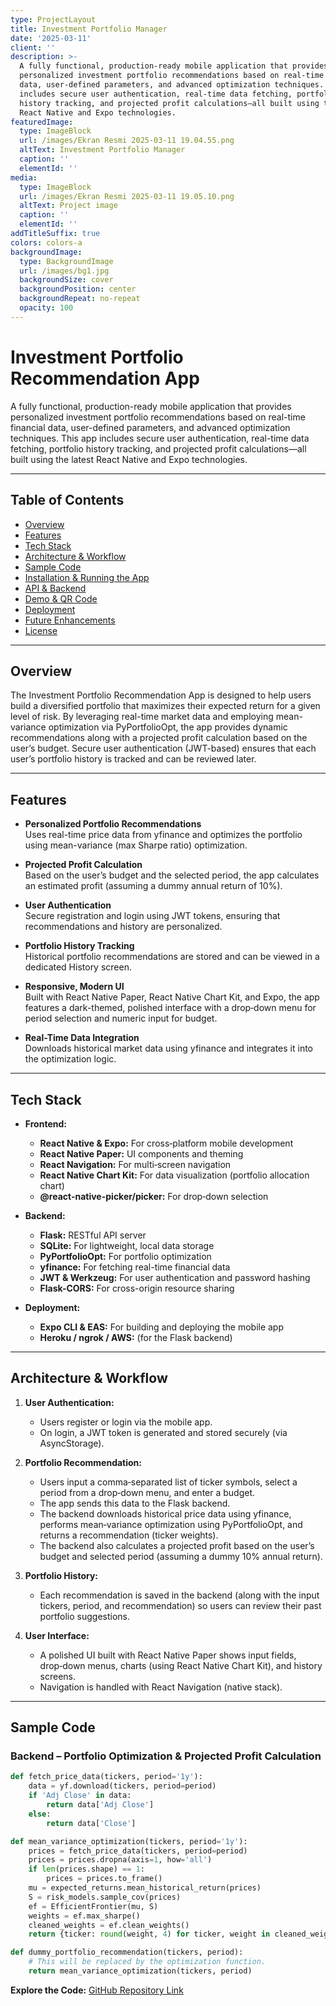 ```yaml
---
type: ProjectLayout
title: Investment Portfolio Manager
date: '2025-03-11'
client: ''
description: >-
  A fully functional, production-ready mobile application that provides
  personalized investment portfolio recommendations based on real-time financial
  data, user-defined parameters, and advanced optimization techniques. This app
  includes secure user authentication, real-time data fetching, portfolio
  history tracking, and projected profit calculations—all built using the latest
  React Native and Expo technologies.
featuredImage:
  type: ImageBlock
  url: /images/Ekran Resmi 2025-03-11 19.04.55.png
  altText: Investment Portfolio Manager
  caption: ''
  elementId: ''
media:
  type: ImageBlock
  url: /images/Ekran Resmi 2025-03-11 19.05.10.png
  altText: Project image
  caption: ''
  elementId: ''
addTitleSuffix: true
colors: colors-a
backgroundImage:
  type: BackgroundImage
  url: /images/bg1.jpg
  backgroundSize: cover
  backgroundPosition: center
  backgroundRepeat: no-repeat
  opacity: 100
---
```

# Investment Portfolio Recommendation App

A fully functional, production-ready mobile application that provides personalized investment portfolio recommendations based on real-time financial data, user-defined parameters, and advanced optimization techniques. This app includes secure user authentication, real-time data fetching, portfolio history tracking, and projected profit calculations—all built using the latest React Native and Expo technologies.

***

## Table of Contents

*   [Overview](#overview)
*   [Features](#features)
*   [Tech Stack](#tech-stack)
*   [Architecture & Workflow](#architecture--workflow)
*   [Sample Code](#sample-code)
*   [Installation & Running the App](#installation--running-the-app)
*   [API & Backend](#api--backend)
*   [Demo & QR Code](#demo--qr-code)
*   [Deployment](#deployment)
*   [Future Enhancements](#future-enhancements)
*   [License](#license)

***

## Overview

The Investment Portfolio Recommendation App is designed to help users build a diversified portfolio that maximizes their expected return for a given level of risk. By leveraging real-time market data and employing mean-variance optimization via PyPortfolioOpt, the app provides dynamic recommendations along with a projected profit calculation based on the user’s budget. Secure user authentication (JWT-based) ensures that each user’s portfolio history is tracked and can be reviewed later.

***

## Features

*   **Personalized Portfolio Recommendations**\
    Uses real-time price data from yfinance and optimizes the portfolio using mean-variance (max Sharpe ratio) optimization.

*   **Projected Profit Calculation**\
    Based on the user’s budget and the selected period, the app calculates an estimated profit (assuming a dummy annual return of 10%).

*   **User Authentication**\
    Secure registration and login using JWT tokens, ensuring that recommendations and history are personalized.

*   **Portfolio History Tracking**\
    Historical portfolio recommendations are stored and can be viewed in a dedicated History screen.

*   **Responsive, Modern UI**\
    Built with React Native Paper, React Native Chart Kit, and Expo, the app features a dark-themed, polished interface with a drop‑down menu for period selection and numeric input for budget.

*   **Real-Time Data Integration**\
    Downloads historical market data using yfinance and integrates it into the optimization logic.

***

## Tech Stack

*   **Frontend:**
    *   **React Native & Expo:** For cross‑platform mobile development
    *   **React Native Paper:** UI components and theming
    *   **React Navigation:** For multi‑screen navigation
    *   **React Native Chart Kit:** For data visualization (portfolio allocation chart)
    *   **@react-native-picker/picker:** For drop‑down selection

*   **Backend:**
    *   **Flask:** RESTful API server
    *   **SQLite:** For lightweight, local data storage
    *   **PyPortfolioOpt:** For portfolio optimization
    *   **yfinance:** For fetching real-time financial data
    *   **JWT & Werkzeug:** For user authentication and password hashing
    *   **Flask-CORS:** For cross-origin resource sharing

*   **Deployment:**
    *   **Expo CLI & EAS:** For building and deploying the mobile app
    *   **Heroku / ngrok / AWS:** (for the Flask backend)

***

## Architecture & Workflow

1.  **User Authentication:**
    *   Users register or login via the mobile app.
    *   On login, a JWT token is generated and stored securely (via AsyncStorage).

2.  **Portfolio Recommendation:**
    *   Users input a comma‑separated list of ticker symbols, select a period from a drop‑down menu, and enter a budget.
    *   The app sends this data to the Flask backend.
    *   The backend downloads historical price data using yfinance, performs mean‑variance optimization using PyPortfolioOpt, and returns a recommendation (ticker weights).
    *   The backend also calculates a projected profit based on the user’s budget and selected period (assuming a dummy 10% annual return).

3.  **Portfolio History:**
    *   Each recommendation is saved in the backend (along with the input tickers, period, and recommendation) so users can review their past portfolio suggestions.

4.  **User Interface:**
    *   A polished UI built with React Native Paper shows input fields, drop‑down menus, charts (using React Native Chart Kit), and history screens.
    *   Navigation is handled with React Navigation (native stack).

***

## Sample Code

### Backend – Portfolio Optimization & Projected Profit Calculation

```python
def fetch_price_data(tickers, period='1y'):
    data = yf.download(tickers, period=period)
    if 'Adj Close' in data:
        return data['Adj Close']
    else:
        return data['Close']

def mean_variance_optimization(tickers, period='1y'):
    prices = fetch_price_data(tickers, period=period)
    prices = prices.dropna(axis=1, how='all')
    if len(prices.shape) == 1:
        prices = prices.to_frame()
    mu = expected_returns.mean_historical_return(prices)
    S = risk_models.sample_cov(prices)
    ef = EfficientFrontier(mu, S)
    weights = ef.max_sharpe()
    cleaned_weights = ef.clean_weights()
    return {ticker: round(weight, 4) for ticker, weight in cleaned_weights.items() if weight > 0}

def dummy_portfolio_recommendation(tickers, period):
    # This will be replaced by the optimization function.
    return mean_variance_optimization(tickers, period)
```

**Explore the Code:** [GitHub Repository Link](https://github.com/salhhtp/portfolio_manager)